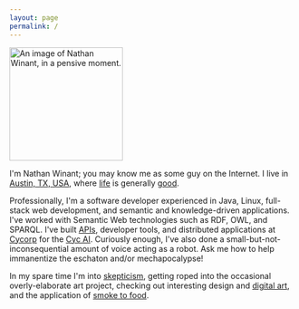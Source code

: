 ```yaml
---
layout: page
permalink: /
---
```


<img src="http://www.gravatar.com/avatar/7daf76f4fe7bd797a7c9dd8da0b9aadf?s=200" id="profilePic"
width="200" height="200" title="The author, in a pensive moment..."
alt="An image of Nathan Winant, in a pensive moment." />

I'm Nathan Winant; you may know me as some guy on the Internet.
I live in [Austin, TX, USA](http://ht.ly/nlELQ), where
[life](http://www.austinchronicle.com/news/2013-07-12/event-horizon/) is generally
[good](http://www.hipstercrite.com/2012/12/05/an-open-letter-to-john-aielli/).

Professionally, I'm a software developer experienced in Java, Linux, full-stack web development, and semantic and knowledge-driven applications. 
I've worked with Semantic Web technologies such as RDF, OWL, and SPARQL.
I've built [APIs](http://dev.cyc.com/), developer tools, and distributed applications at [Cycorp](http://www.cyc.com/) for the [Cyc AI](http://wiki.lesswrong.com/wiki/Cyc).
Curiously enough, I've also done a small-but-not-inconsequential amount of voice acting as a robot. 
Ask me how to help immanentize the eschaton and/or mechapocalypse!

In my spare time I'm into
[skepticism](http://rationalwiki.org/wiki/Skepticism#Scientific_and_methodological_skepticism),
getting roped into the occasional overly-elaborate art project,
checking out interesting design and [digital art](https://processing.org/),
and the application of [smoke to food](http://www.texasmonthly.com/topics/barbecue).
